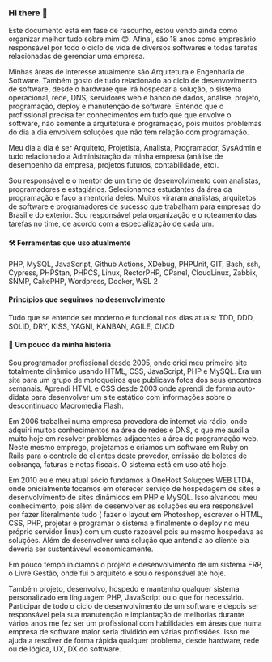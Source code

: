 ### Hi there 👋

<!--
**gersonfs/gersonfs** is a ✨ _special_ ✨ repository because its `README.md` (this file) appears on your GitHub profile.

Here are some ideas to get you started:

- 🔭 I’m currently working on ...
- 🌱 I’m currently learning ...
- 👯 I’m looking to collaborate on ...
- 🤔 I’m looking for help with ...
- 💬 Ask me about ...
- 📫 How to reach me: ...
- 😄 Pronouns: ...
- ⚡ Fun fact: ...
-->

Este documento está em fase de rascunho, estou vendo ainda como organizar melhor tudo sobre mim 😊. Afinal, são 18 anos como empresário responsável por todo o ciclo de vida de diversos softwares e todas tarefas relacionadas de gerenciar uma empresa.

Minhas áreas de interesse atualmente são Arquitetura e Engenharia de Software. 
Também gosto de tudo relacionado ao ciclo de desenvovimento de software, desde o hardware que irá hospedar a solução, o sistema operacional, rede, DNS, servidores web e banco de dados, análise, projeto, programação, deploy e manutenção de software.
Entendo que o profissional precisa ter conhecimentos em tudo que que envolve o software, não somente a arquitetura e programação, pois muitos problemas do dia a dia envolvem soluções que não tem relação com programação.

Meu dia a dia é ser Arquiteto, Projetista, Analista, Programador, SysAdmin e tudo relacionado a Administração da minha empresa (análise de desempenho da empresa, projetos futuros, contabilidade, etc).

Sou responsável e o mentor de um time de desenvolvimento com analistas, programadores e estagiários.
Selecionamos estudantes da área da programação e faço a mentoria deles. Muitos viraram analistas, arquitetos de software e programadores de sucesso que trabalham para empresas do Brasil e do exterior.
Sou responsável pela organização e o roteamento das tarefas no time, de acordo com a especialização de cada um.


#### 🛠️ Ferramentas que uso atualmente
PHP, MySQL, JavaScript, Github Actions, XDebug, PHPUnit, GIT, Bash, ssh, Cypress, PHPStan, PHPCS, Linux, RectorPHP, CPanel, CloudLinux, Zabbix, SNMP, CakePHP, Wordpress, Docker, WSL 2 

#### Princípios que seguimos no desenvolvimento
Tudo que se entende ser moderno e funcional nos dias atuais:
TDD, DDD, SOLID, DRY, KISS, YAGNI, KANBAN, AGILE, CI/CD

#### 📖 Um pouco da minha história
Sou programador profissional desde 2005, onde criei meu primeiro site totalmente dinâmico usando HTML, CSS, JavaScript, PHP e MySQL. 
Era um site para um grupo de motoqueiros que publicava fotos dos seus encontros semanais.
Aprendi HTML e CSS desde 2003 onde aprendi de forma auto-didata para desenvolver um site estático com informações sobre o descontinuado Macromedia Flash.

Em 2006 trabalhei numa empresa provedora de internet via rádio, onde adquiri muitos conhecimentos na área de redes e DNS, o que me auxilia muito hoje em resolver problemas adjacentes a área de programação web.
Neste mesmo emprego, projetamos e criamos um software em Ruby on Rails para o controle de clientes deste provedor, emissão de boletos de cobrança, faturas e notas fiscais. O sistema está em uso até hoje.


Em 2010 eu e meu atual sócio fundamos a OneHost Soluçoes WEB LTDA, onde onicialmente focamos em oferecer serviço de hospedagem de sites e desenvolvimento de sites dinâmicos em PHP e MySQL.
Isso alvancou meu conhecimento, pois além de desenvolver as soluções eu era responsável por fazer literalmente tudo ( fazer o layout em Photoshop, escrever o HTML, CSS, PHP, projetar e programar o sistema e finalmente o deploy no meu próprio servidor linux) com um custo razoável pois eu mesmo hospedava as soluções. Além de desenvolver uma solução que antendia ao cliente ela deveria ser sustentávewl economicamente.

Em pouco tempo iniciamos o projeto e desenvolvimento de um sistema ERP, o Livre Gestão, onde fui o arquiteto e sou o responsável até hoje. 

Também projeto, desenvolvo, hospedo e mantenho qualquer sistema personalizado em linguagem PHP, JavaScript ou o que for necessário. 
Participar de todo o ciclo de desenvolvimento de um software e depois ser responsável pela sua manutenção e implantação de melhorias durante vários anos me fez ser um profissional com habilidades em áreas que numa empresa de software maior seria dividido em várias profissiões.
Isso me ajuda a resolver de forma rápida qualquer problema, desde hardware, rede ou de lógica, UX, DX do software.
